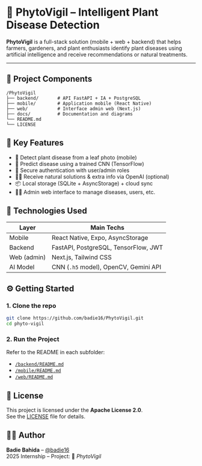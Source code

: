 # 🌱 PhytoVigil – Intelligent Plant Disease Detection

**PhytoVigil** is a full-stack solution (mobile + web + backend) that helps farmers, gardeners, and plant enthusiasts identify plant diseases using artificial intelligence and receive recommendations or natural treatments.

---

## 📱 Project Components
```
/PhytoVigil
├── backend/       # API FastAPI + IA + PostgreSQL
├── mobile/        # Application mobile (React Native)
├── web/           # Interface admin web (Next.js)
├── docs/          # Documentation and diagrams
└── README.md      
└── LICENSE
```
## 🧠 Key Features

- 📸 Detect plant disease from a leaf photo (mobile)
- 🤖 Predict disease using a trained CNN (TensorFlow)
- 🔐 Secure authentication with user/admin roles
- 🧑‍🌾 Receive natural solutions & extra info via OpenAI (optional)
- 📦 Local storage (SQLite + AsyncStorage) + cloud sync
- 🧑‍💻 Admin web interface to manage diseases, users, etc.

## 🔧 Technologies Used

| Layer        | Main Techs |
|--------------|------------|
| Mobile       | React Native, Expo, AsyncStorage |
| Backend      | FastAPI, PostgreSQL, TensorFlow, JWT |
| Web (admin)  | Next.js, Tailwind CSS |
| AI Model     | CNN (`.h5` model), OpenCV, Gemini API |

## ⚙️ Getting Started

### 1. Clone the repo

```bash
git clone https://github.com/badie16/PhytoVigil.git
cd phyto-vigil
```
### 2. Run the Project
Refer to the README in each subfolder:
- [`/backend/README.md`](./backend/README.md)
- [`/mobile/README.md`](./mobile/README.md)
- [`/web/README.md`](./web/README.md)


## 📜 License
This project is licensed under the **Apache License 2.0**.  
See the [LICENSE](./LICENSE) file for details.



## 👨‍💻 Author

**Badie Bahida** – [@badie16](https://github.com/badie16)   
2025 Internship – Project: 🌿 *PhytoVigil*